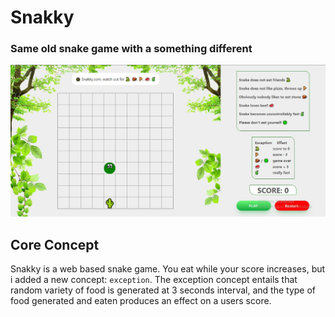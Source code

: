 # Snakky
### Same old snake game with a something different
![This is an image](src/assets/snakeimg.jpg)

## Core Concept 

Snakky is a web based snake game. You eat while your score increases, but i added a 
new concept: `exception`. The exception concept entails that random variety of food is 
generated at 3 seconds interval, and the type of food generated and eaten produces an effect on 
a users score.

